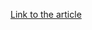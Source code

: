 [Link to the article](https://fortinet.com/blog/threat-research/deep-dive-into-emotet-malware.html)
